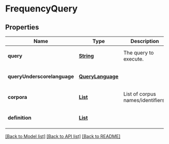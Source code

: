 # FrequencyQuery
## Properties

Name | Type | Description | Notes
------------ | ------------- | ------------- | -------------
**query** | [**String**](string.md) | The query to execute. | [optional] [default to null]
**queryUnderscorelanguage** | [**QueryLanguage**](QueryLanguage.md) |  | [optional] [default to null]
**corpora** | [**List**](string.md) | List of corpus names/identifiers. | [optional] [default to null]
**definition** | [**List**](FrequencyQuery_definition.md) |  | [optional] [default to null]

[[Back to Model list]](../README.md#documentation-for-models) [[Back to API list]](../README.md#documentation-for-api-endpoints) [[Back to README]](../README.md)

